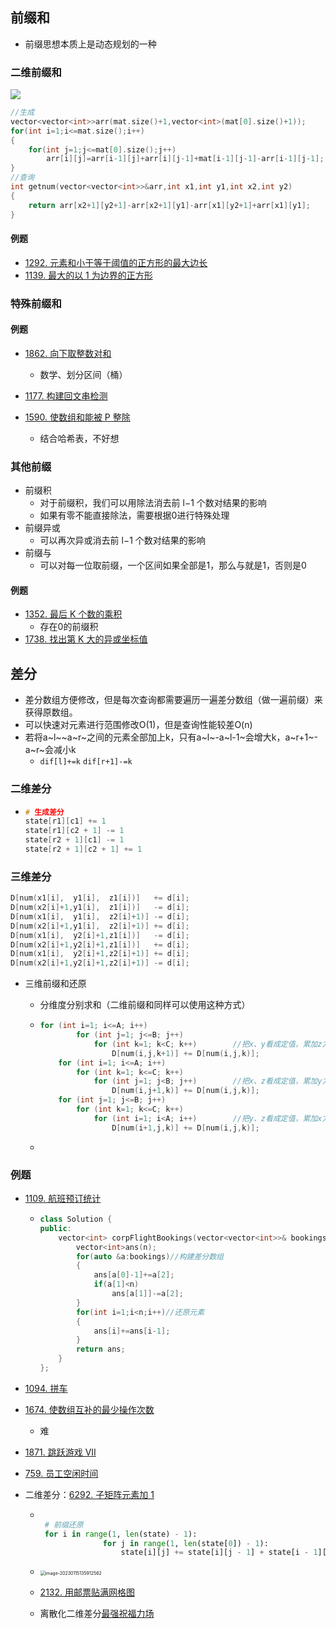 ## 前缀和

- 前缀思想本质上是动态规划的一种

### 二维前缀和

![](https://thdlrt.oss-cn-beijing.aliyuncs.com/arr2.png)

```c++
//生成
vector<vector<int>>arr(mat.size()+1,vector<int>(mat[0].size()+1));
for(int i=1;i<=mat.size();i++)
{
    for(int j=1;j<=mat[0].size();j++)
        arr[i][j]=arr[i-1][j]+arr[i][j-1]+mat[i-1][j-1]-arr[i-1][j-1];
}
//查询
int getnum(vector<vector<int>>&arr,int x1,int y1,int x2,int y2)
{
    return arr[x2+1][y2+1]-arr[x2+1][y1]-arr[x1][y2+1]+arr[x1][y1];
}
```



#### 例题

- [1292. 元素和小于等于阈值的正方形的最大边长](https://leetcode.cn/problems/maximum-side-length-of-a-square-with-sum-less-than-or-equal-to-threshold/)
- [1139. 最大的以 1 为边界的正方形](https://leetcode.cn/problems/largest-1-bordered-square/)

### 特殊前缀和

####  例题

- [1862. 向下取整数对和](https://leetcode.cn/problems/sum-of-floored-pairs/)
  - 数学、划分区间（桶）

- [1177. 构建回文串检测](https://leetcode.cn/problems/can-make-palindrome-from-substring/)

- [1590. 使数组和能被 P 整除](https://leetcode.cn/problems/make-sum-divisible-by-p/description/)
  - 结合哈希表，不好想


###  其他前缀

- 前缀积
  - 对于前缀积，我们可以用除法消去前 l−1 个数对结果的影响
  - 如果有零不能直接除法，需要根据0进行特殊处理
- 前缀异或
  - 可以再次异或消去前 l−1 个数对结果的影响
- 前缀与
  - 可以对每一位取前缀，一个区间如果全部是1，那么与就是1，否则是0


#### 例题

- [1352. 最后 K 个数的乘积](https://leetcode.cn/problems/product-of-the-last-k-numbers/)
  - 存在0的前缀积
- [1738. 找出第 K 大的异或坐标值 ](https://leetcode.cn/problems/find-kth-largest-xor-coordinate-value/)

## 差分

- 差分数组方便修改，但是每次查询都需要遍历一遍差分数组（做一遍前缀）来获得原数组。
- 可以快速对元素进行范围修改O(1)，但是查询性能较差O(n)
- 若将a~l~\~a~r~之间的元素全部加上k，只有a~l~-a~l-1~会增大k，a~r+1~-a~r~会减小k
  - `dif[l]+=k` `dif[r+1]-=k`

### 二维差分

- ```c++
  # 生成差分
  state[r1][c1] += 1
  state[r1][c2 + 1] -= 1
  state[r2 + 1][c1] -= 1
  state[r2 + 1][c2 + 1] += 1
  ```

### 三维差分

```c++
D[num(x1[i],  y1[i],  z1[i])]   += d[i];
D[num(x2[i]+1,y1[i],  z1[i])]   -= d[i];
D[num(x1[i],  y1[i],  z2[i]+1)] -= d[i];
D[num(x2[i]+1,y1[i],  z2[i]+1)] += d[i];
D[num(x1[i],  y2[i]+1,z1[i])]   -= d[i];
D[num(x2[i]+1,y2[i]+1,z1[i])]   += d[i];
D[num(x1[i],  y2[i]+1,z2[i]+1)] += d[i];
D[num(x2[i]+1,y2[i]+1,z2[i]+1)] -= d[i];
```

- 三维前缀和还原

  - 分维度分别求和（二维前缀和同样可以使用这种方式）

  - ```c++
    for (int i=1; i<=A; i++)
            for (int j=1; j<=B; j++)
                for (int k=1; k<C; k++)        //把x、y看成定值，累加z方向
                    D[num(i,j,k+1)] += D[num(i,j,k)];
        for (int i=1; i<=A; i++)
            for (int k=1; k<=C; k++)
                for (int j=1; j<B; j++)        //把x、z看成定值，累加y方向
                    D[num(i,j+1,k)] += D[num(i,j,k)];
        for (int j=1; j<=B; j++)
            for (int k=1; k<=C; k++)
                for (int i=1; i<A; i++)        //把y、z看成定值，累加x方向
                    D[num(i+1,j,k)] += D[num(i,j,k)];
    
    ```

  - 

### 例题

- [1109. 航班预订统计](https://leetcode.cn/problems/corporate-flight-bookings/)

  - ```c++
    class Solution {
    public:
        vector<int> corpFlightBookings(vector<vector<int>>& bookings, int n) {
            vector<int>ans(n);
            for(auto &a:bookings)//构建差分数组
            {
                ans[a[0]-1]+=a[2];
                if(a[1]<n)
                    ans[a[1]]-=a[2];
            }
            for(int i=1;i<n;i++)//还原元素
            {
                ans[i]+=ans[i-1];
            }
            return ans;
        }
    };
    ```

- [1094. 拼车](https://leetcode.cn/problems/car-pooling/)

- [1674. 使数组互补的最少操作次数](https://leetcode.cn/problems/minimum-moves-to-make-array-complementary/)

  - 难

- [1871. 跳跃游戏 VII ](https://leetcode.cn/problems/jump-game-vii/)

- [759. 员工空闲时间](https://leetcode.cn/problems/employee-free-time/?envType=study-plan&id=shu-ju-jie-gou-jin-jie&plan=data-structures&plan_progress=chpajx1)

- 二维差分：[6292. 子矩阵元素加 1](https://leetcode.cn/problems/increment-submatrices-by-one/)

  - ```python
     
     # 前缀还原
     for i in range(1, len(state) - 1):
                  for j in range(1, len(state[0]) - 1):
                      state[i][j] += state[i][j - 1] + state[i - 1][j] - state[i - 1][j - 1]
     ```
    
  - <img src="https://thdlrt.oss-cn-beijing.aliyuncs.com/image-20230115135912562.png" alt="image-20230115135912562" style="zoom: 50%;" />
  
  - [2132. 用邮票贴满网格图](https://leetcode.cn/problems/stamping-the-grid/)
  
  - 离散化二维差分[最强祝福力场](https://leetcode.cn/contest/season/2023-spring/problems/xepqZ5/)
